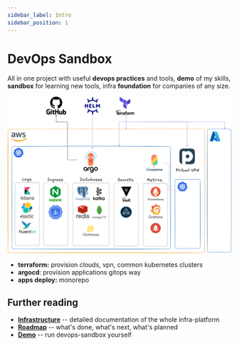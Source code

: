 ```yaml
---
sidebar_label: Intro
sidebar_position: 1
---
```


# DevOps Sandbox

All in one project with useful **devops practices** and tools, **demo** of my skills, **sandbox** for learning new tools, infra **foundation** for companies of any size.

![devops-sandbox](.img/devops-sandbox.excalidraw.png)

* **terraform:** provision clouds, vpn, common kubernetes clusters
* **argocd**: provision applications gitops way
* **apps deploy:** monorepo

## Further reading

- **[Infrastructure](infra/infra.md)** -- detailed documentation of the whole infra-platform
- **[Roadmap](roadmap.md)** -- what's done, what's next, what's planned
- **[Demo](/demo)** -- run devops-sandbox yourself
